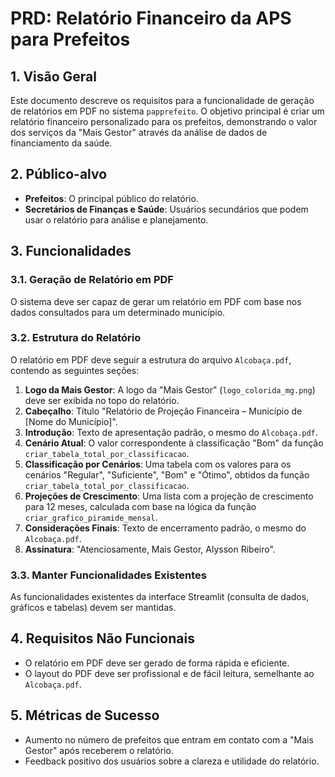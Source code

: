 # PRD: Relatório Financeiro da APS para Prefeitos

## 1. Visão Geral

Este documento descreve os requisitos para a funcionalidade de geração de relatórios em PDF no sistema `papprefeito`. O objetivo principal é criar um relatório financeiro personalizado para os prefeitos, demonstrando o valor dos serviços da "Mais Gestor" através da análise de dados de financiamento da saúde.

## 2. Público-alvo

- **Prefeitos**: O principal público do relatório.
- **Secretários de Finanças e Saúde**: Usuários secundários que podem usar o relatório para análise e planejamento.

## 3. Funcionalidades

### 3.1. Geração de Relatório em PDF

O sistema deve ser capaz de gerar um relatório em PDF com base nos dados consultados para um determinado município.

### 3.2. Estrutura do Relatório

O relatório em PDF deve seguir a estrutura do arquivo `Alcobaça.pdf`, contendo as seguintes seções:

1.  **Logo da Mais Gestor**: A logo da "Mais Gestor" (`logo_colorida_mg.png`) deve ser exibida no topo do relatório.
2.  **Cabeçalho**: Título "Relatório de Projeção Financeira – Município de [Nome do Município]".
3.  **Introdução**: Texto de apresentação padrão, o mesmo do `Alcobaça.pdf`.
4.  **Cenário Atual**: O valor correspondente à classificação "Bom" da função `criar_tabela_total_por_classificacao`.
5.  **Classificação por Cenários**: Uma tabela com os valores para os cenários "Regular", "Suficiente", "Bom" e "Ótimo", obtidos da função `criar_tabela_total_por_classificacao`.
6.  **Projeções de Crescimento**: Uma lista com a projeção de crescimento para 12 meses, calculada com base na lógica da função `criar_grafico_piramide_mensal`.
7.  **Considerações Finais**: Texto de encerramento padrão, o mesmo do `Alcobaça.pdf`.
8.  **Assinatura**: "Atenciosamente, Mais Gestor, Alysson Ribeiro".

### 3.3. Manter Funcionalidades Existentes

As funcionalidades existentes da interface Streamlit (consulta de dados, gráficos e tabelas) devem ser mantidas.

## 4. Requisitos Não Funcionais

- O relatório em PDF deve ser gerado de forma rápida e eficiente.
- O layout do PDF deve ser profissional e de fácil leitura, semelhante ao `Alcobaça.pdf`.

## 5. Métricas de Sucesso

- Aumento no número de prefeitos que entram em contato com a "Mais Gestor" após receberem o relatório.
- Feedback positivo dos usuários sobre a clareza e utilidade do relatório.
